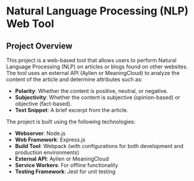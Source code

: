 # Natural Language Processing (NLP) Web Tool

## Project Overview
This project is a web-based tool that allows users to perform Natural Language Processing (NLP) on articles or blogs found on other websites. The tool uses an external API (Aylien or MeaningCloud) to analyze the content of the article and determine attributes such as:
- **Polarity**: Whether the content is positive, neutral, or negative.
- **Subjectivity**: Whether the content is subjective (opinion-based) or objective (fact-based).
- **Text Snippet**: A brief excerpt from the article.

The project is built using the following technologies:
- **Webserver**: Node.js
- **Web Framework**: Express.js
- **Build Tool**: Webpack (with configurations for both development and production environments)
- **External API**: Aylien or MeaningCloud
- **Service Workers**: For offline functionality
- **Testing Framework**: Jest for unit testing
